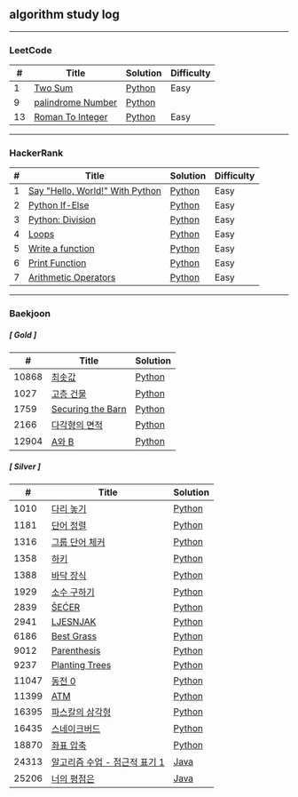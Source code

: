 ## algorithm study log

---

### LeetCode

| # | Title | Solution | Difficulty |
|---| ----- | -------- | ---------- |
|1|[Two Sum](https://leetcode.com/problems/two-sum/)|[Python](./leetcode/two_sum)|Easy|
|9|[palindrome Number](https://leetcode.com/problems/palindrome-number/)|[Python](./leetcode/palindrome_number/)
|13|[Roman To Integer](https://leetcode.com/problems/roman-to-integer/)|[Python](./leetcode/roman_to_integer)|Easy|

---

### HackerRank

| # | Title | Solution | Difficulty |
|---| ----- | -------- | ---------- |
|1|[Say "Hello, World!" With Python](https://www.hackerrank.com/challenges/py-hello-world)|[Python](./harkerrank/say_hello_world_with_python)|Easy|
|2|[Python If-Else](https://www.hackerrank.com/challenges/py-if-else)|[Python](./harkerrank/python_if_else)|Easy|
|3|[Python: Division](https://www.hackerrank.com/challenges/python-division)|[Python](./harkerrank/python_division)|Easy|
|4|[Loops](https://www.hackerrank.com/challenges/python-loops)|[Python](./harkerrank/loops)|Easy|
|5|[Write a function](https://www.hackerrank.com/challenges/write-a-function)|[Python](./harkerrank/write_a_function)|Easy|
|6|[Print Function](https://www.hackerrank.com/challenges/python-print)|[Python](./harkerrank/print_function)|Easy|
|7|[Arithmetic Operators](https://www.hackerrank.com/challenges/python-arithmetic-operators)|[Python](./harkerrank/arithmetic_operators)|Easy|

---

### Baekjoon

##### [ Gold ]
| # | Title | Solution |
|---| ----- | -------- |
|10868|[최솟값](https://www.acmicpc.net/problem/10868)|[Python](./baekjoon/python/segment-tree/10868)
|1027|[고층 건물](https://www.acmicpc.net/problem/1027)|[Python](./baekjoon/python/bruteforcing/1027)
|1759|[Securing the Barn](https://www.acmicpc.net/problem/1759)|[Python](./baekjoon/python/bruteforcing/1759)
|2166|[다각형의 면적](https://www.acmicpc.net/problem/2166)|[Python](./baekjoon/python/geometry/2166)
|12904|[A와 B](https://www.acmicpc.net/problem/12904)|[Python](./baekjoon/python/string/12904/)

##### [ Silver ]
| # | Title | Solution |
|---| ----- | -------- |
|1010|[다리 놓기](https://www.acmicpc.net/problem/1010)|[Python](./baekjoon/python/combinatorics/1010)
|1181|[단어 정렬](https://www.acmicpc.net/problem/1181)|[Python](./baekjoon/python/sorting/1181)
|1316|[그룹 단어 체커](https://www.acmicpc.net/problem/1316)|[Python](./baekjoon/python/string/1316)
|1358|[하키](https://www.acmicpc.net/problem/1358)|[Python](./baekjoon/python/geometry/1358)
|1388|[바닥 장식](https://www.acmicpc.net/problem/1388)|[Python](./baekjoon/python/graph-theory/1388)
|1929|[소수 구하기](https://www.acmicpc.net/problem/1929)|[Python](./baekjoon/python/mathematics/1929)
|2839|[ŠEĆER](https://www.acmicpc.net/problem/2839)|[Python](./baekjoon/python/dynamic-programming/2839)
|2941|[LJESNJAK](https://www.acmicpc.net/problem/2941)|[Python](./baekjoon/python/string/2941/)
|6186|[Best Grass](https://www.acmicpc.net/problem/6186)|[Python](./baekjoon/python/graph-theory/6186)
|9012|[Parenthesis](https://www.acmicpc.net/problem/9012)|[Python](./baekjoon/python/stack/9012)
|9237|[Planting Trees](https://www.acmicpc.net/problem/9237)|[Python](./baekjoon/python/greedy/9237)
|11047|[동전 0](https://www.acmicpc.net/problem/11047)|[Python](./baekjoon/python/greedy/11047/)
|11399|[ATM](https://www.acmicpc.net/problem/11399)|[Python](./baekjoon/python/greedy/11399/)
|16395|[파스칼의 삼각형](https://www.acmicpc.net/problem/16395)|[Python](./baekjoon/python/dynamic-programming/16395/)
|16435|[스네이크버드](https://www.acmicpc.net/problem/16435)|[Python](./baekjoon/python/greedy/16435/)
|18870|[좌표 압축](https://www.acmicpc.net/problem/18870)|[Python](./baekjoon/python/sorting/18870/)
|24313|[알고리즘 수업 - 점근적 표기 1](https://www.acmicpc.net/problem/24313)|[Java](./baekjoon/java/src/mathematics/Main24313.java)
|25206|[너의 평점은](https://www.acmicpc.net/problem/25206)|[Java](./baekjoon/java/src/string/Main25206.java)

